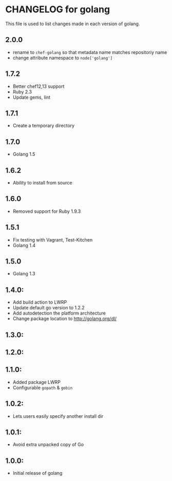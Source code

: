 # CHANGELOG for golang

This file is used to list changes made in each version of golang.

## 2.0.0

* rename to `chef-golang` so that metadata name matches repositoriy name
* change attribute namespace to `node['golang']`

## 1.7.2

* Better chef12,13 support
* Ruby 2.3
* Update gems, lint

## 1.7.1

* Create a temporary directory 

## 1.7.0

* Golang 1.5

## 1.6.2

* Ability to install from source

## 1.6.0

* Removed support for Ruby 1.9.3

## 1.5.1

* Fix testing with Vagrant, Test-Kitchen
* Golang 1.4

## 1.5.0

* Golang 1.3

## 1.4.0:

* Add build action to LWRP
* Update default go version to 1.2.2
* Add autodetection the platform architecture
* Change package location to http://golang.org/dl/

## 1.3.0:

## 1.2.0:

## 1.1.0:

* Added package LWRP
* Configurable `gopath` & `gobin`

## 1.0.2:

* Lets users easily specify another install dir

## 1.0.1:

* Avoid extra unpacked copy of Go

## 1.0.0:

* Initial release of golang
